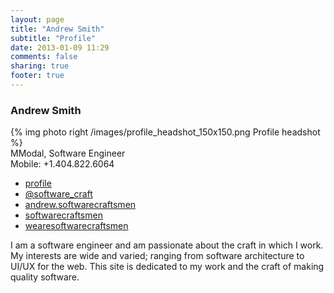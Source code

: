 ```yaml
---
layout: page
title: "Andrew Smith"
subtitle: "Profile"
date: 2013-01-09 11:29
comments: false
sharing: true
footer: true
---
```

<div class="vcard bio">
	<h3 class="fn">Andrew Smith</h3>
	{% img photo right /images/profile_headshot_150x150.png Profile headshot %}
	<div class="org">
		<span class="value">MModal</span>,
		<span class="title">Software Engineer</span>
	</div>
	<div class="tel">
		<span class="type"><span class="value">Mobile</span>: <span class="value">+1</span>.<span class="value">404</span>.<span class="value">822</span>.<span class="value">6064</span>
	</div>
	<div class="profiles">
		<ul class="unstyled">
		    <li><a rel="me" class="url linked-in" href="http://twitter.com/software_craft"><i class="icon-linked-in"></i> profile</a></li>
			<li><a rel="me" class="url twitter" href="http://twitter.com/software_craft"><i class="icon-twitter"></i> @software_craft</a></li>
			<li><a rel="me" class="url google-plus" href="http://plus.google.com/u/0/101345975897161918424;"><i class="icon-google-plus"></i> andrew.softwarecraftsmen</a></li>
			<li><a rel="me" class="url github" href="http://github.com/softwarecraftsmen"><i class="icon-github"></i> softwarecraftsmen</a></li>
			<li><a rel="me" class="url bitbucket" href="http://scm.wearesoftwarecraftsmen.com"><i class="icon-bitbucket"></i> wearesoftwarecraftsmen</a></li>
		</ul>
	</div>
	<div class="notes">
		<p><span class="value">I am a software engineer and am passionate about the craft in which I work. My interests are wide and varied; ranging from software architecture to UI/UX for the web.</span> This site is dedicated to my work and the craft of making quality software.</p>
	</div>
</div>
